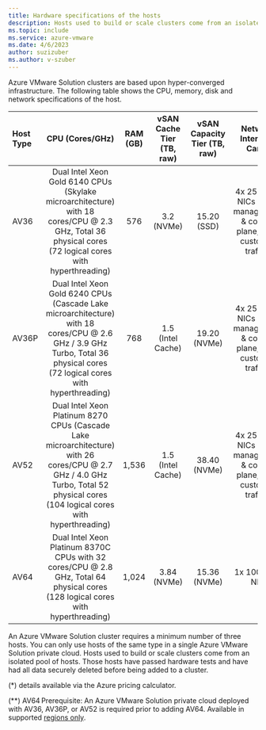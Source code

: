 ```yaml
---
title: Hardware specifications of the hosts
description: Hosts used to build or scale clusters come from an isolated pool of hosts.
ms.topic: include
ms.service: azure-vmware
ms.date: 4/6/2023
author: suzizuber
ms.author: v-szuber
---
```


<!-- Used in plan-private-cloud-deployment.md and concepts-private-cloud-clusters.md -->

Azure VMware Solution clusters are based upon hyper-converged infrastructure. The following table shows the CPU, memory, disk and network specifications of the host.

| Host Type | CPU (Cores/GHz)   | RAM (GB)  | vSAN Cache Tier (TB, raw)  | vSAN Capacity Tier (TB, raw)  | Network Interface Cards | Regional availability |
| :---      | :---: | :---:     | :---:                      | :---:                         | :---:                 | :---:                 |
| AV36      | Dual Intel Xeon Gold 6140 CPUs (Skylake microarchitecture) with 18 cores/CPU @ 2.3 GHz, Total 36 physical cores (72 logical cores with hyperthreading) |  576  | 3.2 (NVMe)               | 15.20 (SSD)  | 4x 25-Gb/s NICs (2 for management & control plane, 2 for customer traffic) | All product regions |
| AV36P     |  Dual Intel Xeon Gold 6240 CPUs (Cascade Lake microarchitecture) with 18 cores/CPU @ 2.6 GHz / 3.9 GHz Turbo, Total 36 physical cores (72 logical cores with hyperthreading) |  768  | 1.5 (Intel Cache) | 19.20 (NVMe) | 4x 25-Gb/s NICs (2 for management & control plane, 2 for customer traffic) | Selected regions (*) |
| AV52      | Dual Intel Xeon Platinum 8270 CPUs (Cascade Lake microarchitecture) with 26 cores/CPU @ 2.7 GHz / 4.0 GHz Turbo, Total 52 physical cores (104 logical cores with hyperthreading) | 1,536  | 1.5 (Intel Cache) | 38.40 (NVMe) | 4x 25-Gb/s NICs (2 for management & control plane, 2 for customer traffic) | Selected regions (*) |
| AV64      | Dual Intel Xeon Platinum 8370C CPUs with 32 cores/CPU @ 2.8 GHz, Total 64 physical cores (128 logical cores with hyperthreading) |  1,024  | 3.84 (NVMe) | 15.36 (NVMe) | 1x 100 Gb/s NIC | Selected regions (**) |

An Azure VMware Solution cluster requires a minimum number of three hosts. You can only use hosts of the same type in a single Azure VMware Solution private cloud. Hosts used to build or scale clusters come from an isolated pool of hosts. Those hosts have passed hardware tests and have had all data securely deleted before being added to a cluster.

(*) details available via the Azure pricing calculator.

(**) AV64 Prerequisite: An Azure VMware Solution private cloud deployed with AV36, AV36P, or AV52 is required prior to adding AV64. Available in supported [regions only](https://azure.microsoft.com/explore/global-infrastructure/products-by-region/?products=azure-vmware).

